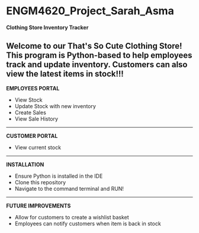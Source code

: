 ﻿# ENGM4620_Project_Sarah_Asma
 
**Clothing Store Inventory Tracker**

Welcome to our That's So Cute Clothing Store!
This program is Python-based to help employees track and update inventory. Customers can also view the latest items in stock!!!
-------------------------
**EMPLOYEES PORTAL**
- View Stock
- Update Stock with new inventory
- Create Sales
- View Sale History
-------------------------
**CUSTOMER PORTAL**
- View current stock
--------------------------
**INSTALLATION**
- Ensure Python is installed in the IDE
- Clone this repository
- Navigate to the command terminal and RUN!
-------------------------
**FUTURE IMPROVEMENTS**
- Allow for customers to create a wishlist basket
- Employees can notify customers when item is back in stock
